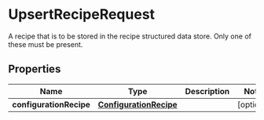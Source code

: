 

# UpsertRecipeRequest

A recipe that is to be stored in the recipe structured data store.  Only one of these must be present.

## Properties

| Name | Type | Description | Notes |
|------------ | ------------- | ------------- | -------------|
|**configurationRecipe** | [**ConfigurationRecipe**](ConfigurationRecipe.md) |  |  [optional] |




